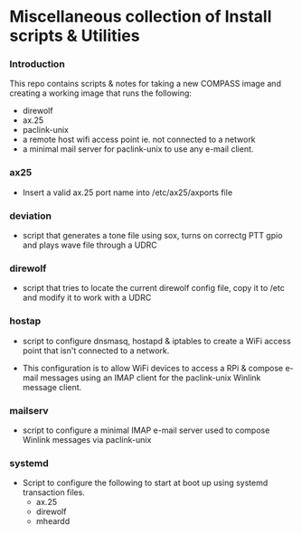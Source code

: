 # Miscellaneous collection of Install scripts & Utilities

### Introduction

This repo contains scripts & notes for taking a new COMPASS image and
creating a working image that runs the following:
* direwolf
* ax.25
* paclink-unix
* a remote host wifi access point ie. not connected to a network
* a minimal mail server for paclink-unix to use any e-mail client.

### ax25
* Insert a valid ax.25 port name into /etc/ax25/axports file

### deviation

* script that generates a tone file using sox, turns on correctg PTT
gpio and plays wave file through a UDRC

### direwolf

* script that tries to locate the current direwolf config file, copy
it to /etc and modify it to work with a UDRC

### hostap

* script to configure dnsmasq, hostapd & iptables to create a WiFi
access point that isn't connected to a network.

* This configuration is to allow WiFi devices to access a RPi &
compose e-mail messages using an IMAP client for the paclink-unix
Winlink message client.

### mailserv

* script to configure a minimal IMAP e-mail server used to compose
Winlink messages via paclink-unix

### systemd

* Script to configure the following to start at boot up using systemd
transaction files.
  * ax.25
  * direwolf
  * mheardd